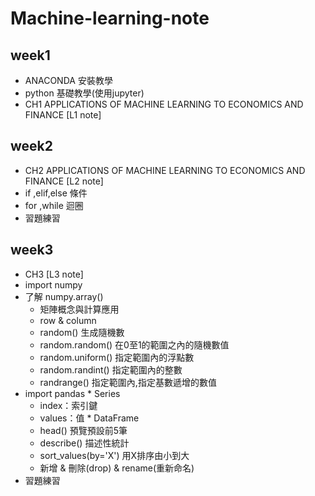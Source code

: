 # Machine-learning-note
## week1
  * ANACONDA 安裝教學
  * python 基礎教學(使用jupyter)
  * CH1 APPLICATIONS OF MACHINE LEARNING TO ECONOMICS AND FINANCE [L1 note]
## week2 
  * CH2 APPLICATIONS OF MACHINE LEARNING TO ECONOMICS AND FINANCE [L2 note]
  * if ,elif,else 條件
  * for ,while 迴圈
  * 習題練習
## week3
  * CH3 [L3 note]
  * import numpy
  * 了解 numpy.array() 
    * 矩陣概念與計算應用
    * row & column
    * random() 生成隨機數
     - random.random() 在0至1的範圍之內的隨機數值
     - random.uniform() 指定範圍內的浮點數
     - random.randint() 指定範圍內的整數
     - randrange() 指定範圍內,指定基數遞增的數值
   * import pandas
    * Series
     - index：索引鍵
     - values：值
    * DataFrame
     - head() 預覽預設前5筆
     - describe() 描述性統計
     - sort_values(by='X') 用X排序由小到大 
     - 新增 & 刪除(drop) & rename(重新命名)
   * 習題練習
     
